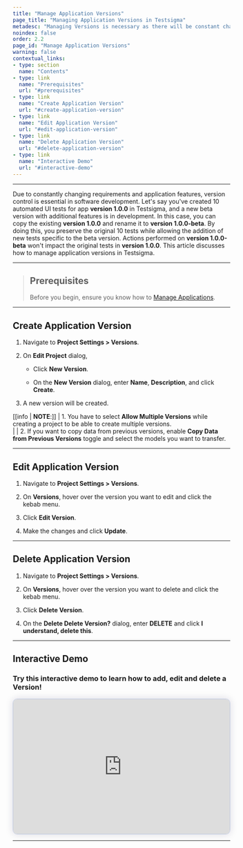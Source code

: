```yaml
---
title: "Manage Application Versions"
page_title: "Managing Application Versions in Testsigma"
metadesc: "Managing Versions is necessary as there will be constant change in application features. This article discusses managing application versions within Testsigma projects"
noindex: false
order: 2.2
page_id: "Manage Application Versions"
warning: false
contextual_links:
- type: section
  name: "Contents"
- type: link
  name: "Prerequisites"
  url: "#prerequisites"
- type: link
  name: "Create Application Version"
  url: "#create-application-version"
- type: link
  name: "Edit Application Version"
  url: "#edit-application-version"
- type: link
  name: "Delete Application Version"
  url: "#delete-application-version"
- type: link
  name: "Interactive Demo"
  url: "#interactive-demo"
---
```


---


Due to constantly changing requirements and application features, version control is essential in software development. Let's say you've created 10 automated UI tests for app **version 1.0.0** in Testsigma, and a new beta version with additional features is in development. In this case, you can copy the existing **version 1.0.0** and rename it to **version 1.0.0-beta**. By doing this, you preserve the original 10 tests while allowing the addition of new tests specific to the beta version. Actions performed on **version 1.0.0-beta** won't impact the original tests in **version 1.0.0**. This article discusses how to manage application versions in Testsigma. 


---


> ## **Prerequisites**
> 
> Before you begin, ensure you know how to [Manage Applications](https://testsigma.com/docs/projects/applications/).


---

## **Create Application Version**

1. Navigate to **Project Settings > Versions**.

2. On **Edit Project** dialog, 

     - Click **New Version**.
     
     - On the **New Version** dialog, enter **Name**, **Description**, and click **Create**. 


3. A new version will be created. 


[[info | **NOTE**:]]
| 1. You have to select **Allow Multiple Versions** while creating a project to be able to create multiple versions.  
|
| 2. If you want to copy data from previous versions, enable **Copy Data from Previous Versions** toggle and select the models you want to transfer. 

---

## **Edit Application Version**

1. Navigate to **Project Settings > Versions**.

2. On **Versions**, hover over the version you want to edit and click the kebab menu. 

3. Click **Edit Version**. 

4. Make the changes and click **Update**.

---


## **Delete Application Version**

1. Navigate to **Project Settings > Versions**.

2. On **Versions**, hover over the version you want to delete and click the kebab menu.

3. Click **Delete Version**. 

4. On the **Delete Delete Version?** dialog, enter **DELETE** and click **I understand, delete this**.



---

## **Interactive Demo**

### **Try this interactive demo to learn how to add, edit and delete a Version!**


<div>
  <script async src="https://js.storylane.io/js/v2/storylane.js"></script>
  <div class="sl-embed" style="position:relative;padding-bottom:calc(57.41% + 25px);width:100%;height:0;transform:scale(1)">
    <iframe loading="lazy" class="sl-demo" src="https://app.storylane.io/demo/izafangglzqd?embed=inline" name="sl-embed" allow="fullscreen" allowfullscreen style="position:absolute;top:0;left:0;width:100%!important;height:100%!important;border:1px solid rgba(63,95,172,0.35);box-shadow: 0px 0px 18px rgba(26, 19, 72, 0.15);border-radius:10px;box-sizing:border-box;"></iframe>
  </div>
</div>


---